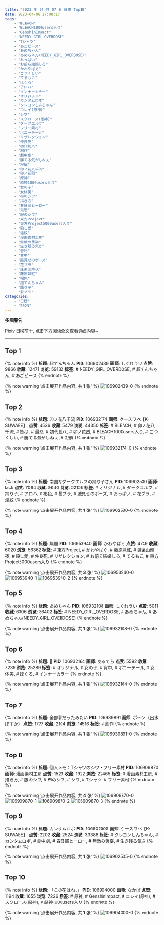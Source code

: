 ```yaml
---
title: "2023 年 04 月 07 日 日榜 Top10"
date: 2023-04-08 17:08:17
tags:
    - "BLEACH"
    - "BLEACH1000users入り"
    - "GenshinImpact"
    - "NEEDY_GIRL_OVERDOSE"
    - "Tシャツ"
    - "あごピース"
    - "あめちゃん"
    - "あめちゃん(NEEDY_GIRL_OVERDOSE)"
    - "おっぱい"
    - "お前ら結婚しろ"
    - "かわやばぐ"
    - "ごつくしい"
    - "てるもこ"
    - "ほくろ"
    - "アロハ"
    - "インナーカラー"
    - "オリジナル"
    - "カンタムロボ"
    - "クレヨンしんちゃん"
    - "コレイ(原神)"
    - "シワ"
    - "スクロース(原神)"
    - "ダークエルフ"
    - "フリー素材"
    - "ポニーテール"
    - "リザレクション"
    - "仲良死"
    - "初代剣八"
    - "創作"
    - "劇中劇"
    - "勝てる気がしねぇ"
    - "卍解"
    - "卯ノ花八千流"
    - "卯ノ花烈"
    - "原神"
    - "原神1000users入り"
    - "女の子"
    - "女体美"
    - "布のシワ"
    - "描き方"
    - "春日部ヒーロー"
    - "最恐"
    - "服のシワ"
    - "東方Project"
    - "東方Project5000users入り"
    - "殺し愛"
    - "淫紋"
    - "漫画素材工房"
    - "無敵の勇姿"
    - "生き残る気さ"
    - "皆尽"
    - "背中"
    - "腋見せのポーズ"
    - "花ブラ"
    - "蓬莱山輝夜"
    - "藤原妹紅"
    - "褐色"
    - "超てんちゃん"
    - "踊り子"
    - "髪ブラ"
categories:
    - "日榜"
    - "2023"
---
```


<i class="fa fa-triangle-exclamation"></i>**多图警告**<i class="fa fa-triangle-exclamation"></i>

[Pixiv](https://www.pixiv.net/) 日榜前十, 点击下方阅读全文查看详细内容~

<!-- more -->

---

## Top 1

{% note info %}
**标题**: 超てんちゃん
**PID**: 106902439 **画师**: しぐれうい
**点赞**: 9866 **收藏**: 12471 **浏览**: 59132
**标签**: # NEEDY_GIRL_OVERDOSE, # 超てんちゃん, # あごピース
{% endnote %}

{% note warning '点击展开作品内容, 共 **1** 张' %}
![106902439-0](https://i.pixiv.re/img-original/img/2023/04/06/00/00/01/106902439_p0.jpg)
{% endnote %}

## Top 2

{% note info %}
**标题**: 卯ノ花八千流
**PID**: 106932174 **画师**: ケースワベ【K-SUWABE】
**点赞**: 4536 **收藏**: 5479 **浏览**: 44350
**标签**: # BLEACH, # 卯ノ花八千流, # 皆尽, # 最恐, # 初代剣八, # 卯ノ花烈, # BLEACH1000users入り, # ごつくしい, # 勝てる気がしねぇ, # 卍解
{% endnote %}

{% note warning '点击展开作品内容, 共 **1** 张' %}
![106932174-0](https://i.pixiv.re/img-original/img/2023/04/07/00/00/20/106932174_p0.jpg)
{% endnote %}

## Top 3

{% note info %}
**标题**: 南国なダークエルフの踊り子さん
**PID**: 106902530 **画师**: lack
**点赞**: 7084 **收藏**: 9640 **浏览**: 52158
**标签**: # オリジナル, # ダークエルフ, # 踊り子, # アロハ, # 褐色, # 髪ブラ, # 腋見せのポーズ, # おっぱい, # 花ブラ, # 淫紋
{% endnote %}

{% note warning '点击展开作品内容, 共 **1** 张' %}
![106902530-0](https://i.pixiv.re/img-original/img/2023/04/06/00/00/34/106902530_p0.png)
{% endnote %}

## Top 4

{% note info %}
**标题**: 無題
**PID**: 106953940 **画师**: かわやばぐ
**点赞**: 4749 **收藏**: 6020 **浏览**: 56362
**标签**: # 東方Project, # かわやばぐ, # 藤原妹紅, # 蓬莱山輝夜, # 殺し愛, # 仲良死, # リザレクション, # お前ら結婚しろ, # てるもこ, # 東方Project5000users入り
{% endnote %}

{% note warning '点击展开作品内容, 共 **3** 张' %}
![106953940-0](https://i.pixiv.re/img-original/img/2023/04/07/20/02/43/106953940_p0.jpg)
![106953940-1](https://i.pixiv.re/img-original/img/2023/04/07/20/02/43/106953940_p1.jpg)
![106953940-2](https://i.pixiv.re/img-original/img/2023/04/07/20/02/43/106953940_p2.jpg)
{% endnote %}

## Top 5

{% note info %}
**标题**: あめちゃん
**PID**: 106932108 **画师**: しぐれうい
**点赞**: 5011 **收藏**: 6306 **浏览**: 36402
**标签**: # NEEDY_GIRL_OVERDOSE, # あめちゃん, # あめちゃん(NEEDY_GIRL_OVERDOSE)
{% endnote %}

{% note warning '点击展开作品内容, 共 **1** 张' %}
![106932108-0](https://i.pixiv.re/img-original/img/2023/04/07/00/00/01/106932108_p0.jpg)
{% endnote %}

## Top 6

{% note info %}
**标题**: 💙
**PID**: 106932164 **画师**: あるてら
**点赞**: 5592 **收藏**: 7239 **浏览**: 25289
**标签**: # オリジナル, # 女の子, # 背中, # ポニーテール, # 女体美, # ほくろ, # インナーカラー
{% endnote %}

{% note warning '点击展开作品内容, 共 **1** 张' %}
![106932164-0](https://i.pixiv.re/img-original/img/2023/04/07/00/00/16/106932164_p0.png)
{% endnote %}

## Top 7

{% note info %}
**标题**: 全部夢だったみたい
**PID**: 106939891 **画师**: ポ～ン（出水ぽすか）
**点赞**: 1777 **收藏**: 2104 **浏览**: 14516
**标签**: # 創作
{% endnote %}

{% note warning '点击展开作品内容, 共 **1** 张' %}
![106939891-0](https://i.pixiv.re/img-original/img/2023/04/07/22/54/16/106939891_p0.jpg)
{% endnote %}

## Top 8

{% note info %}
**标题**: 個人メモ：Tシャツのシワ・フリー素材
**PID**: 106909870 **画师**: 漫画素材工房
**点赞**: 1523 **收藏**: 1922 **浏览**: 22465
**标签**: # 漫画素材工房, # 描き方, # 服のシワ, # 布のシワ, # シワ, # Tシャツ, # フリー素材
{% endnote %}

{% note warning '点击展开作品内容, 共 **4** 张' %}
![106909870-0](https://i.pixiv.re/img-original/img/2023/04/06/07/00/04/106909870_p0.jpg)
![106909870-1](https://i.pixiv.re/img-original/img/2023/04/06/07/00/04/106909870_p1.jpg)
![106909870-2](https://i.pixiv.re/img-original/img/2023/04/06/07/00/04/106909870_p2.jpg)
![106909870-3](https://i.pixiv.re/img-original/img/2023/04/06/07/00/04/106909870_p3.jpg)
{% endnote %}

## Top 9

{% note info %}
**标题**: カンタムロボ
**PID**: 106902505 **画师**: ケースワベ【K-SUWABE】
**点赞**: 2202 **收藏**: 2524 **浏览**: 33388
**标签**: # クレヨンしんちゃん, # カンタムロボ, # 劇中劇, # 春日部ヒーロー, # 無敵の勇姿, # 生き残る気さ
{% endnote %}

{% note warning '点击展开作品内容, 共 **1** 张' %}
![106902505-0](https://i.pixiv.re/img-original/img/2023/04/06/00/00/22/106902505_p0.jpg)
{% endnote %}

## Top 10

{% note info %}
**标题**: 「この花はね、」
**PID**: 106904000 **画师**: なかば
**点赞**: 1194 **收藏**: 1655 **浏览**: 7226
**标签**: # 原神, # GenshinImpact, # コレイ(原神), # スクロース(原神), # 原神1000users入り
{% endnote %}

{% note warning '点击展开作品内容, 共 **1** 张' %}
![106904000-0](https://i.pixiv.re/img-original/img/2023/04/06/00/32/33/106904000_p0.png)
{% endnote %}
